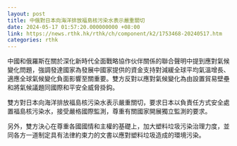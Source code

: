 ```yaml
---
layout: post
title: 中俄對日本向海洋排放福島核污染水表示嚴重關切
date: 2024-05-17 01:57:20.000000000 +08:00
link: https://news.rthk.hk/rthk/ch/component/k2/1753468-20240517.htm
categories: rthk
---
```


中國和俄羅斯在關於深化新時代全面戰略協作伙伴關係的聯合聲明中提到應對氣候變化問題，強調發達國家為發展中國家提供的資金支持對減緩全球平均氣溫增長、適應全球氣候變化負面影響至關重要。雙方反對以應對氣候變化為由設置貿易壁壘和將氣候議題同國際和平安全威脅掛鈎。

雙方對日本向海洋排放福島核污染水表示嚴重關切，要求日本以負責任方式安全處置福島核污染水，接受嚴格國際監測，尊重有關國家開展獨立監測的要求。

另外，雙方決心在尊重各國國情和主權的基礎上，加大塑料垃圾污染治理力度，並同各方一道制定具有法律約束力的文書以應對塑料垃圾造成的環境污染。
